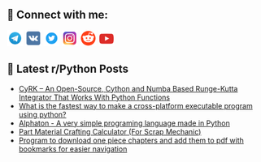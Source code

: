 ## 🔎 Connect with me:
[<img src="https://github.com/bullbesh/bullbesh/blob/main/images/Telegram.png" width="32" height="32" />](https://t.me/bullbesh)
[<img src="https://github.com/bullbesh/bullbesh/blob/main/images/VK.png" width="32" height="32" />](https://vk.com/bullbesh)
[<img src="https://github.com/bullbesh/bullbesh/blob/main/images/Twitter.png" width="32" height="32" />](https://twitter.com/bullbesh1)
[<img src="https://github.com/bullbesh/bullbesh/blob/main/images/Instagram.png" width="32" height="32" />](https://www.instagram.com/bullbesh)
[<img src="https://github.com/bullbesh/bullbesh/blob/main/images/Reddit.png" width="32" height="32" />](https://www.reddit.com/user/bullbesh)
[<img src="https://github.com/bullbesh/bullbesh/blob/main/images/YouTube.png" width="32" height="32" />](https://www.youtube.com/channel/UCtfjRs6uzgq5mfm8S06WTcg)

## 📕 Latest r/Python Posts
<!-- BLOG-POST-LIST:START -->
- [CyRK – An Open-Source, Cython and Numba Based Runge-Kutta Integrator That Works With Python Functions](https://www.reddit.com/r/Python/comments/xhufth/cyrk_an_opensource_cython_and_numba_based/)
- [What is the fastest way to make a cross-platform executable program using python?](https://www.reddit.com/r/Python/comments/xhrcnm/what_is_the_fastest_way_to_make_a_crossplatform/)
- [Alphaton - A very simple programing language made in Python](https://www.reddit.com/r/Python/comments/xhpcp6/alphaton_a_very_simple_programing_language_made/)
- [Part Material Crafting Calculator &lpar;For Scrap Mechanic&rpar;](https://www.reddit.com/r/Python/comments/xhp9xs/part_material_crafting_calculator_for_scrap/)
- [Program to download one piece chapters and add them to pdf with bookmarks for easier navigation](https://www.reddit.com/r/Python/comments/xhng7s/program_to_download_one_piece_chapters_and_add/)
<!-- BLOG-POST-LIST:END -->

